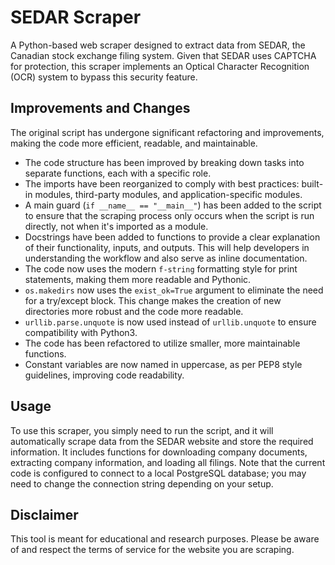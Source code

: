 # SEDAR Scraper

A Python-based web scraper designed to extract data from SEDAR, the Canadian stock exchange filing system. Given that SEDAR uses CAPTCHA for protection, this scraper implements an Optical Character Recognition (OCR) system to bypass this security feature.

## Improvements and Changes

The original script has undergone significant refactoring and improvements, making the code more efficient, readable, and maintainable.

- The code structure has been improved by breaking down tasks into separate functions, each with a specific role.
- The imports have been reorganized to comply with best practices: built-in modules, third-party modules, and application-specific modules.
- A main guard (`if __name__ == "__main__"`) has been added to the script to ensure that the scraping process only occurs when the script is run directly, not when it's imported as a module.
- Docstrings have been added to functions to provide a clear explanation of their functionality, inputs, and outputs. This will help developers in understanding the workflow and also serve as inline documentation.
- The code now uses the modern `f-string` formatting style for print statements, making them more readable and Pythonic.
- `os.makedirs` now uses the `exist_ok=True` argument to eliminate the need for a try/except block. This change makes the creation of new directories more robust and the code more readable.
- `urllib.parse.unquote` is now used instead of `urllib.unquote` to ensure compatibility with Python3.
- The code has been refactored to utilize smaller, more maintainable functions.
- Constant variables are now named in uppercase, as per PEP8 style guidelines, improving code readability.

## Usage

To use this scraper, you simply need to run the script, and it will automatically scrape data from the SEDAR website and store the required information. It includes functions for downloading company documents, extracting company information, and loading all filings. Note that the current code is configured to connect to a local PostgreSQL database; you may need to change the connection string depending on your setup.

## Disclaimer

This tool is meant for educational and research purposes. Please be aware of and respect the terms of service for the website you are scraping.
